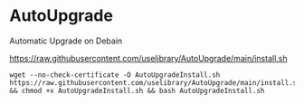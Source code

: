 # AutoUpgrade
Automatic Upgrade on Debain

https://raw.githubusercontent.com/uselibrary/AutoUpgrade/main/install.sh

```
wget --no-check-certificate -O AutoUpgradeInstall.sh https://raw.githubusercontent.com/uselibrary/AutoUpgrade/main/install.sh && chmod +x AutoUpgradeInstall.sh && bash AutoUpgradeInstall.sh
```